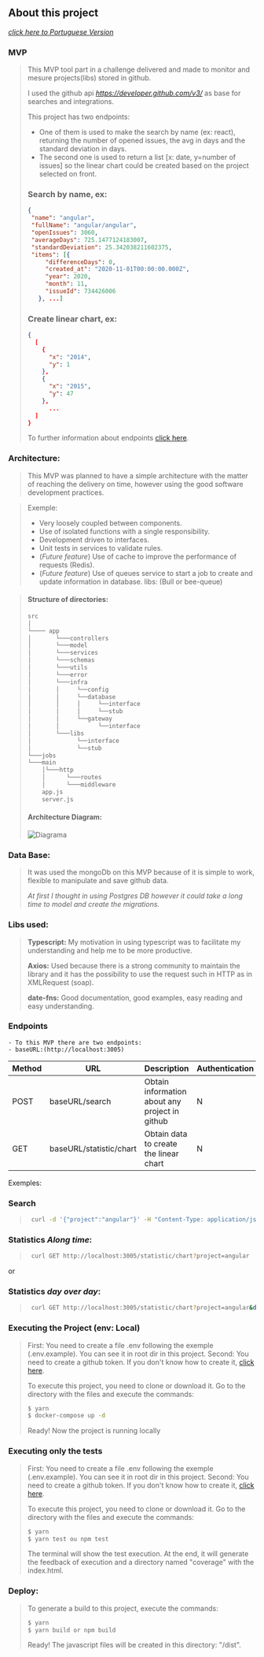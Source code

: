## About this project

*[click here to Portuguese Version](/readme/portugues.md)*

### MVP
> This MVP tool part in a challenge delivered and made to monitor and mesure projects(libs) stored in github.
>
> I used the github api *https://developer.github.com/v3/* as base for searches and integrations.
>
> This project has two endpoints:
> - One of them is used to make the search by name (ex: react), returning the number of opened issues, the avg in days and the standard deviation in days.
> - The second one is used to return a list [x: date, y=number of issues] so the linear chart could be created based on the project selected on front.
>
> ### Search by name, ex:
>
>```json
>{
>  "name": "angular",
>  "fullName": "angular/angular",
>  "openIssues": 3060,
>  "averageDays": 725.1477124183007,
>  "standardDeviation": 25.342038211602375,
>  "items": [{
>      "differenceDays": 0,
>      "created_at": "2020-11-01T00:00:00.000Z",
>      "year": 2020,
>      "month": 11,
>      "issueId": 734426006
>    }, ...]
>```
> ### Create linear chart, ex:
>```json
>{
>   [
>     {
>       "x": "2014",
>       "y": 1
>     },
>     {
>       "x": "2015",
>       "y": 47
>     },
>       ...
>   ]
>}
>```
> To further information about endpoints [click here](#endpointUS).

### Architecture:

> This MVP was planned to have a simple architecture with the matter of reaching the delivery on time, however using the good software development practices.

> Exemple:
> - Very loosely coupled between components.
> - Use of isolated functions with a single responsibility.
> - Development driven to interfaces.
> - Unit tests in services to validate rules.
> - (*Future feature*) Use of cache to improve the performance of requests (Redis).
> - (*Future feature*) Use of queues service to start a job to create and update information in database. libs: (Bull or bee-queue)

>
> #### Structure of directories:
>```sh
>src
>│
>└──── app
>│       └───controllers
>│       └───model
>│       └───services
>│       └───schemas
>│       └───utils
>│       └───error
>│       └───infra
>│       │     └──config
>│       │     └──database
>│       │     │     └──interface
>│       │     │     └──stub
>│       │     └──gateway
>│       │           └──interface
>│       └───libs
>│             └──interface
>│             └──stub
>└───jobs
>└───main
>     │└───http
>     │      └───routes
>     │      └───middleware
>     app.js
>     server.js
>```
>
>#### Architecture Diagram:
> ![Diagrama](./assets/diagrama.png)

### Data Base:
> It was used the mongoDb on this MVP because of it is simple to work, flexible to manipulate and save github data.
>
>*At first I thought in using Postgres DB however it could take a long time to model and create the migrations.*

### Libs used:
>   **Typescript:**
>My motivation in using typescript was to facilitate my understanding and help me to be more productive.
>
> **Axios:**
> Used because there is a strong community to maintain the library and it has the possibility to use the request such in HTTP as in XMLRequest (soap).
>
> **date-fns:**
> Good documentation, good examples, easy reading and easy understanding.

### <a id='endpointUS' > Endpoints </a>

    - To this MVP there are two endpoints:
    - baseURL:(http://localhost:3005)

|Method| URL| Description | Authentication |
|---- |---- | ---------|------ |
|POST |baseURL/search| Obtain information about any project in github | N |
|GET |baseURL/statistic/chart| Obtain data to create the linear chart | N |

Exemples:
 ### Search
> ```sh
>  curl -d '{"project":"angular"}' -H "Content-Type: application/json" -X POST http://localhost:3005/search
>```
 ### Statistics *Along time*:
> ```sh
>  curl GET http://localhost:3005/statistic/chart?project=angular
>```
or
 ### Statistics *day over day*:
> ```sh
>  curl GET http://localhost:3005/statistic/chart?project=angular&dateStart=2020-09-01&dateEnd=2020-10-31
>```

### Executing the Project (env: Local)

> First: You need to create a file .env following the exemple (.env.example). You can see it in root dir in this project.
> Second: You need to create a github token. If you don't know how to create it, [click here](https://docs.github.com/pt/free-pro-team@latest/github/authenticating-to-github/creating-a-personal-access-token).
>
> To execute this project, you need to clone or download it.
> Go to the directory with the files and execute the commands:
>```sh
> $ yarn
> $ docker-compose up -d
>```
>Ready! Now the project is running locally

### Executing only the tests

> First: You need to create a file .env following the exemple (.env.example). You can see it in root dir in this project.
> Second: You need to create a github token. If you don't know how to create it, [click here](https://docs.github.com/pt/free-pro-team@latest/github/authenticating-to-github/creating-a-personal-access-token).
>
> To execute this project, you need to clone or download it.
> Go to the directory with the files and execute the commands:
>```sh
> $ yarn
> $ yarn test ou npm test
>```
> The terminal will show the test execution. At the end, it will generate the feedback of execution and a directory named "coverage" with the index.html.

### Deploy:

> To generate a build to this project, execute the commands:
>```sh
> $ yarn
> $ yarn build or npm build
>```
> Ready! The javascript files will be created in this directory: "/dist".





